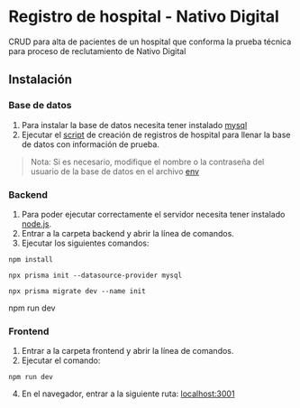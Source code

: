 # Registro de hospital - Nativo Digital
CRUD para alta de pacientes de un hospital que conforma la prueba técnica para proceso de reclutamiento de Nativo Digital

## Instalación

### Base de datos
1. Para instalar la base de datos necesita tener instalado [mysql](https://www.mysql.com/downloads/)
2. Ejecutar el [script](./database/hospital.sql) de creación de registros de hospital para llenar la base de datos con información de prueba.
>Nota: Si es necesario, modifique el nombre o la contraseña del usuario de la base de datos en el archivo [env](./backend/.env) 

### Backend
1. Para poder ejecutar correctamente el servidor necesita tener instalado [node.js](https://nodejs.org/es/).
2. Entrar a la carpeta backend y abrir la línea de comandos.
3. Ejecutar los siguientes comandos:
```  
npm install
```
```
npx prisma init --datasource-provider mysql
```
```
npx prisma migrate dev --name init
```
npm run dev

### Frontend
1. Entrar a la carpeta frontend y abrir la línea de comandos.
2. Ejecutar el comando:
```
npm run dev
```
4. En el navegador, entrar a la siguiente ruta: [localhost:3001](http://localhost:3001)
